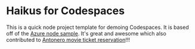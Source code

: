 
# Haikus for Codespaces

This is a quick node project template for demoing Codespaces. It is based off of the [Azure node sample](https://github.com/Azure-Samples/nodejs-docs-hello-world). It's great and awesome which also contributed to [Antonero movie ticket reservation](https://github.com/DkingTonero/visualizeproject.git)!!!
